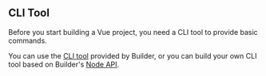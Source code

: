 ## CLI Tool

Before you start building a Vue project, you need a CLI tool to provide basic commands.

You can use the [CLI tool](/guide/basic/builder-cli) provided by Builder, or you can build your own CLI tool based on Builder's [Node API](/api/builder-core).
